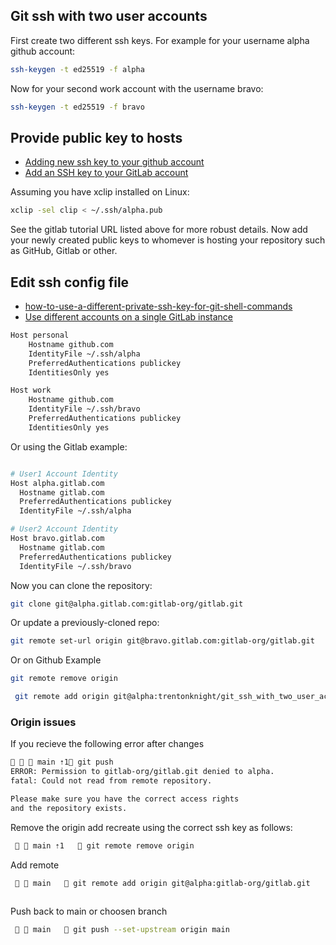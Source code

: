 ## Git ssh with two user accounts

First create two different ssh keys. For example for your username alpha github account:

```bash
ssh-keygen -t ed25519 -f alpha
```
Now for your second work account with the username bravo:

```bash
ssh-keygen -t ed25519 -f bravo
```
## Provide public key to hosts
* [Adding new ssh key to your github account](https://docs.github.com/en/authentication/connecting-to-github-with-ssh/adding-a-new-ssh-key-to-your-github-account)
* [Add an SSH key to your GitLab account](https://docs.gitlab.com/ee/user/ssh.html)

Assuming you have xclip installed on Linux:

```bash
xclip -sel clip < ~/.ssh/alpha.pub
```
See the gitlab tutorial URL listed above for more robust details. Now add your newly created public keys to whomever is hosting your repository such as GitHub, Gitlab or other. 

## Edit ssh config file
* [how-to-use-a-different-private-ssh-key-for-git-shell-commands](https://www.howtogeek.com/devops/how-to-use-a-different-private-ssh-key-for-git-shell-commands/)
* [Use different accounts on a single GitLab instance](https://docs.gitlab.com/ee/user/ssh.html)

```bash
Host personal
	Hostname github.com
	IdentityFile ~/.ssh/alpha
	PreferredAuthentications publickey
	IdentitiesOnly yes

Host work
	Hostname github.com
	IdentityFile ~/.ssh/bravo
	PreferredAuthentications publickey
	IdentitiesOnly yes
```

Or using the Gitlab example:

```bash

# User1 Account Identity
Host alpha.gitlab.com
  Hostname gitlab.com
  PreferredAuthentications publickey
  IdentityFile ~/.ssh/alpha

# User2 Account Identity
Host bravo.gitlab.com
  Hostname gitlab.com
  PreferredAuthentications publickey
  IdentityFile ~/.ssh/bravo
```

Now you can clone the repository:

```bash
git clone git@alpha.gitlab.com:gitlab-org/gitlab.git
```

Or update a previously-cloned repo:

```bash
git remote set-url origin git@bravo.gitlab.com:gitlab-org/gitlab.git
```	
Or on Github Example 

```bash
git remote remove origin
```

```bash
 git remote add origin git@alpha:trentonknight/git_ssh_with_two_user_accounts.git

```



### Origin issues

If you recieve the following error after changes

```bash
   main ⇡1 git push                                                  ✔ 
ERROR: Permission to gitlab-org/gitlab.git denied to alpha.
fatal: Could not read from remote repository.

Please make sure you have the correct access rights
and the repository exists.
```
Remove the origin add recreate using the correct ssh key as follows:

```bash
   main ⇡1    git remote remove origin
```

Add remote
```bash
   main    git remote add origin git@alpha:gitlab-org/gitlab.git
                                 
```
Push back to main or choosen branch
```bash
   main    git push --set-upstream origin main
```








